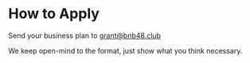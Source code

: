 # How to Apply

Send your business plan to [grant@bnb48.club](mailto:grant@bnb48.club)

We keep open-mind to the format, just show what you think necessary.

